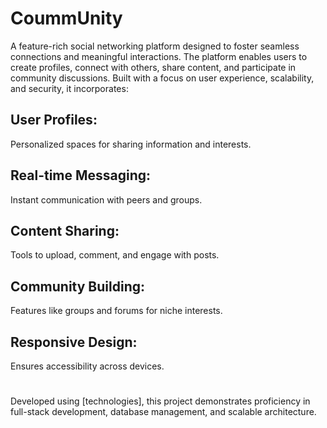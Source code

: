 # CoummUnity

A feature-rich social networking platform designed to foster seamless connections and meaningful interactions. The platform enables users to create profiles, connect with others, share content, and participate in community discussions. Built with a focus on user experience, scalability, and security, it incorporates:

## User Profiles: 
Personalized spaces for sharing information and interests.
## Real-time Messaging: 
Instant communication with peers and groups.
## Content Sharing: 
Tools to upload, comment, and engage with posts.
## Community Building: 
Features like groups and forums for niche interests.
## Responsive Design: 
Ensures accessibility across devices.
#
Developed using [technologies], this project demonstrates proficiency in full-stack development, database management, and scalable architecture.